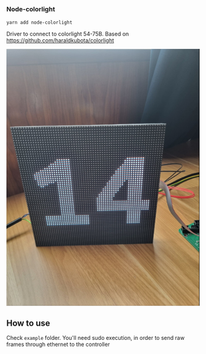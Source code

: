 ### Node-colorlight

```
yarn add node-colorlight
```

Driver to connect to colorlight 54-75B. Based on https://github.com/haraldkubota/colorlight


![](./resources/example.jpg)

## How to use

Check `example` folder. You'll need sudo execution, in order to send raw frames through ethernet to the controller